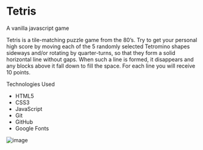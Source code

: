 # Tetris

A vanilla javascript game

Tetris is a tile-matching puzzle game from the 80’s. Try to get your personal high score by moving each of the 5 randomly selected Tetromino shapes sideways and/or rotating by quarter-turns, so that they form a solid horizontal line without gaps. When such a line is formed, it disappears and any blocks above it fall down to fill the space. For each line you will receive 10 points.



Technologies Used
- HTML5
- CSS3
- JavaScript
- Git
- GitHub
- Google Fonts

![image](https://user-images.githubusercontent.com/98840546/202862685-1880e445-cef5-4a9f-aac0-e7d0d3ccf562.png)
